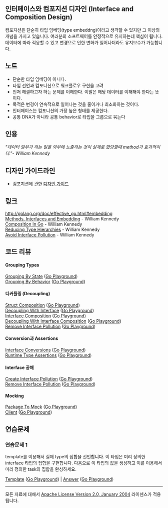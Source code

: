 ## 인터페이스와 컴포지션 디자인 (Interface and Composition Design)

컴포지션은 단순히 타입 임베딩(type embeddng)이라고 생각할 수 있지만 그 이상의 개념을 가지고 있습니다. 여러분의 소프트웨어를 안정적으로 유지하는데 핵심이 됩니다. 데이터에 따라 적응할 수 있고 변경으로 인한 변화가 일어나더라도 유지보수가 가능합니다.

## 노트

* 단순한 타입 임베딩이 아니다.
* 타입 선언과 컴포니션으로 워크플로우 구현을 고려
* 먼저 해결하고자 하는 문제를 이해한다. 이말은 해당 데이터를 이해해야 한다는 뜻이다.
* 목적은 변경이 연속적으로 일어나는 것을 줄이거나 최소화하는 것이다.
* 인터페이스는 컴포니션의 가장 높은 형태를 제공한다.
* 공통 DNA가 아니라 공통 behavior로 타입을 그룹으로 묶는다

## 인용

_"데이터 일부가 하는 일을 외부에 노출하는 것이 실제로 합당할때 method가 효과적이다."- William Kennedy_

## 디자인 가이드라인

* 컴포지션에 관한 [디자인 가이드](../../#interface-and-composition-design)

## 링크

http://golang.org/doc/effective_go.html#embedding  
[Methods, Interfaces and Embedding](http://www.goinggo.net/2014/05/methods-interfaces-and-embedded-types.html) - William Kennedy  
[Composition In Go](https://www.goinggo.net/2015/09/composition-with-go.html) - William Kennedy  
[Reducing Type Hierarchies](https://www.goinggo.net/2016/10/reducing-type-hierarchies.html) - William Kennedy  
[Avoid Interface Pollution](https://www.goinggo.net/2016/10/avoid-interface-pollution.html) - William Kennedy

## 코드 리뷰

#### Grouping Types

[Grouping By State](grouping/example1/example1.go) ([Go Playground](https://play.golang.org/p/r6to0aMm6I))  
[Grouping By Behavior](grouping/example2/example2.go) ([Go Playground](https://play.golang.org/p/yOj1zJCRlj))  

#### 디커플링 (Decoupling)

[Struct Composition](decoupling/example1/example1.go) ([Go Playground](https://play.golang.org/p/axLYwteYkK))  
[Decoupling With Interface](decoupling/example2/example2.go) ([Go Playground](https://play.golang.org/p/EnzMrT7Fdo))  
[Interface Composition](decoupling/example3/example3.go) ([Go Playground](https://play.golang.org/p/ES4BOnDX6O))  
[Decoupling With Interface Composition](decoupling/example4/example4.go) ([Go Playground](https://play.golang.org/p/ufFSFxCdEs))  
[Remove Interface Pollution](decoupling/example5/example5.go) ([Go Playground](https://play.golang.org/p/a8C4KM9AU2))  

#### Conversion과 Assertions

[Interface Conversions](assertions/example1/example1.go) ([Go Playground](https://play.golang.org/p/GVLf2sZcA1))  
[Runtime Type Assertions](assertions/example2/example2.go) ([Go Playground](https://play.golang.org/p/awq1LSTwXV))

#### Interface 공해

[Create Interface Pollution](pollution/example1/example1.go) ([Go Playground](https://play.golang.org/p/wHDLvxe8hC))  
[Remove Interface Pollution](pollution/example2/example2.go) ([Go Playground](https://play.golang.org/p/s6HAmeT6oT))

#### Mocking

[Package To Mock](mocking/example1/pubsub/pubsub.go) ([Go Playground](https://play.golang.org/p/3a_zYeR8M7))  
[Client](mocking/example1/example1.go) ([Go Playground](https://play.golang.org/p/guvjysMjgb))

## 연습문제

### 연습문제 1

template를 이용해서 실제 type의 집합을 선언합니다. 이 타입은 미리 정의한 interface 타입의 집합을 구현합니다. 다음으로 이 타입의 값을 생성하고 이를 이용해서 미리 정의한 task의 집합을 완성하세요.

[Template](exercises/template1/template1.go) ([Go Playground](https://play.golang.org/p/uY6KMprfMR)) | 
[Answer](exercises/exercise1/exercise1.go) ([Go Playground](https://play.golang.org/p/nbd3gnLlih))
___
모든 자료에 대해서 [Apache License Version 2.0, January 2004](http://www.apache.org/licenses/LICENSE-2.0) 라이센스가 적용됩니다.
